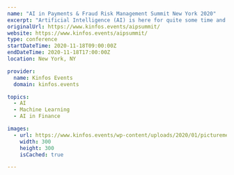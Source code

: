 ```yaml
---
name: "AI in Payments & Fraud Risk Management Summit New York 2020"
excerpt: "Artificial Intelligence (AI) is here for quite some time and is successfully being used in banking applications like Fraud Analysis and Customer Risk Scoring but with a limited scope. With such high expectations for the technology in payments and in myriad other industries, what will AI actually mean for consumers and merchants? What types of problems do payments technology companies and financial institutions expect to solve by deploying AI and other similar technologies? AI and machine learning is quickly becoming a valuable tool for payments companies and financial institutions to reduce fraud in all environments, but particularly in securing e-commerce transactions."
originalUrl: https://www.kinfos.events/aipsummit/
website: https://www.kinfos.events/aipsummit/
type: conference
startDateTime: 2020-11-18T09:00:00Z
endDateTime: 2020-11-18T17:00:00Z
location: New York, NY

provider:
  name: Kinfos Events
  domain: kinfos.events

topics:
  - AI
  - Machine Learning
  - AI in Finance

images:
  - url: https://www.kinfos.events/wp-content/uploads/2020/01/picturemessage_gnr305ax.d3d.png
    width: 300
    height: 300
    isCached: true

---
```


